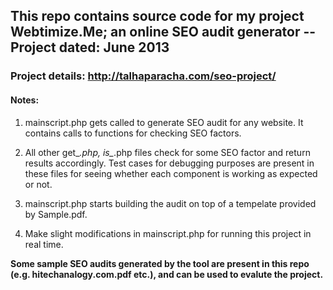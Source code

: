 ## This repo contains source code for my project Webtimize.Me; an online SEO audit generator -- Project dated: June 2013

### Project details: http://talhaparacha.com/seo-project/

#### Notes:

1) mainscript.php gets called to generate SEO audit for any website. It contains calls to functions for checking SEO factors.

2) All other get_*.php, is_*.php files check for some SEO factor and return results accordingly. Test cases for debugging purposes are present in these files for seeing whether each component is working as expected or not.

3) mainscript.php starts building the audit on top of a tempelate provided by Sample.pdf.

5) Make slight modifications in mainscript.php for running this project in real time.

<b>Some sample SEO audits generated by the tool are present in this repo (e.g. hitechanalogy.com.pdf etc.), and can be used to evalute the project.</b>
